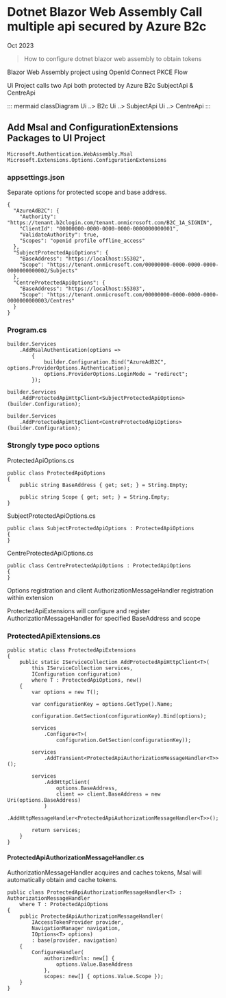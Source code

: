# Dotnet Blazor Web Assembly Call multiple api secured by Azure B2c 

Oct 2023

> How to configure dotnet blazor web assembly to obtain tokens 

Blazor Web Assembly project using OpenId Connect PKCE Flow

Ui Project calls two Api both protected by Azure B2c SubjectApi & CentreApi

::: mermaid
classDiagram
    Ui ..> B2c
    Ui ..> SubjectApi
    Ui ..> CentreApi
:::

## Add Msal and ConfigurationExtensions Packages to UI Project 

```
Microsoft.Authentication.WebAssembly.Msal
Microsoft.Extensions.Options.ConfigurationExtensions
```

### appsettings.json

Separate options for protected scope and base address.

```
{
  "AzureAdB2C": {
    "Authority": "https://tenant.b2clogin.com/tenant.onmicrosoft.com/B2C_1A_SIGNIN",
    "ClientId": "00000000-0000-0000-0000-0000000000001",
    "ValidateAuthority": true,
    "Scopes": "openid profile offline_access"
  },
  "SubjectProtectedApiOptions": {
    "BaseAddress": "https://localhost:55302",
    "Scope": "https://tenant.onmicrosoft.com/00000000-0000-0000-0000-0000000000002/Subjects"
  },
  "CentreProtectedApiOptions": {
    "BaseAddress": "https://localhost:55303",
    "Scope": "https://tenant.onmicrosoft.com/00000000-0000-0000-0000-0000000000003/Centres"
  }
}
```

### Program.cs 

```
builder.Services
    .AddMsalAuthentication(options =>
        {
            builder.Configuration.Bind("AzureAdB2C", options.ProviderOptions.Authentication);
            options.ProviderOptions.LoginMode = "redirect";
        });

builder.Services
    .AddProtectedApiHttpClient<SubjectProtectedApiOptions>(builder.Configuration);

builder.Services
    .AddProtectedApiHttpClient<CentreProtectedApiOptions>(builder.Configuration);
```

### Strongly type poco options

ProtectedApiOptions.cs

```
public class ProtectedApiOptions
{
    public string BaseAddress { get; set; } = String.Empty;

    public string Scope { get; set; } = String.Empty;
}
```

SubjectProtectedApiOptions.cs

```
public class SubjectProtectedApiOptions : ProtectedApiOptions
{
}
```

CentreProtectedApiOptions.cs

```
public class CentreProtectedApiOptions : ProtectedApiOptions
{
}
```

Options registration and client AuthorizationMessageHandler registration within extension

ProtectedApiExtensions will configure and register AuthorizationMessageHandler for specified BaseAddress and scope

### ProtectedApiExtensions.cs 

```
public static class ProtectedApiExtensions
{
    public static IServiceCollection AddProtectedApiHttpClient<T>(
        this IServiceCollection services,
        IConfiguration configuration)
        where T : ProtectedApiOptions, new()
    {
        var options = new T();

        var configurationKey = options.GetType().Name;

        configuration.GetSection(configurationKey).Bind(options);

        services
            .Configure<T>(
                configuration.GetSection(configurationKey));

        services
            .AddTransient<ProtectedApiAuthorizationMessageHandler<T>>();

        services
            .AddHttpClient(
                options.BaseAddress,
                client => client.BaseAddress = new Uri(options.BaseAddress)
            )
            .AddHttpMessageHandler<ProtectedApiAuthorizationMessageHandler<T>>();

        return services;
    }
}
```

#### ProtectedApiAuthorizationMessageHandler.cs

AuthorizationMessageHandler acquires and caches tokens, Msal will automatically obtain and cache tokens.

```
public class ProtectedApiAuthorizationMessageHandler<T> : AuthorizationMessageHandler
    where T : ProtectedApiOptions
{
    public ProtectedApiAuthorizationMessageHandler(
        IAccessTokenProvider provider,
        NavigationManager navigation,
        IOptions<T> options)
        : base(provider, navigation)
    {
        ConfigureHandler(
            authorizedUrls: new[] {
                options.Value.BaseAddress
            },
            scopes: new[] { options.Value.Scope });
    }
}
```